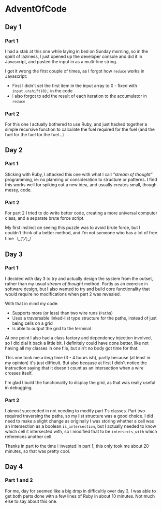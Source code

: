 # AdventOfCode

## Day 1

### Part 1

I had a stab at this one while laying in bed on Sunday morning, so in the spirit of laziness, I just opened up the developer console and did it in Javascript, and pasted the input in as a multi-line string.

I got it wrong the first couple of times, as I forgot how `reduce` works in Javascript:

 - First I didn't set the first item in the input array to 0 - fixed with `input.unshift(0);` in the code
 - I also forgot to add the result of each iteration to the accumulator in `reduce`

### Part 2

For this one I actually bothered to use Ruby, and just hacked together a simple recursive function to calculate the fuel required for the fuel (and the fuel for the fuel for the fuel...)

## Day 2

### Part 1

Sticking with Ruby, I attacked this one with what I call _"stream of thought"_ programming, ie: no planning or consideration to structure or patterns. I find this works well for spiking out a new idea, and usually creates small, though messy, code.

### Part 2

For part 2 I tried to do write better code, creating a more universal computer class, and a separate brute force script.

My first instinct on seeing this puzzle was to avoid brute force, but I couldn't think of a better method, and I'm not someone who has a lot of free time ¯\\\_(ツ)\_/¯

## Day 3

### Part 1

I decided with day 3 to try and actually design the system from the outset, rather than my usual _stream of thought_ method. Partly as an exercise in software design, but I also wanted to try and build core functionality that would require no modifications when part 2 was revealed.

With that in mind my code:

 - Supports more (or less) than two wire runs (`Path`s)
 - Uses a traversable linked-list type structure for the paths, instead of just being cells on a grid
 - Is able to output the grid to the terminal

At one point I also had a class factory and dependency injection involved, so I did dial it back a little bit. I definitely could have done better, like not having all my classes in one file, but ain't no body got time for that.

This one took me a _long_ time (3 - 4 hours ish), partly because (at least in my opinion) it's just difficult. But also because at first I didn't notice the instruction saying that it doesn't count as an intersection when a wire crosses itself.

I'm glad I build the functionality to display the grid, as that was really useful in debugging.

### Part 2

I _almost_ succeeded in not needing to modify part 1's classes. Part two required traversing the paths, so my list structure was a good choice. I did need to make a slight change as originally I was storing whether a cell was an intersection as a boolean `is_intersection`, but I actually needed to know which cell it intersected with, so I modified that to be `intersects_with` which references another cell.

Thanks in part to the time I invested in part 1, this only took me about 20 minutes, so that was pretty cool.

## Day 4

### Part 1 and 2

For me, day for seemed like a big drop in difficultly over day 3, I was able to get both parts done with a few lines of Ruby in about 10 minutes. Not much else to say about this one.
